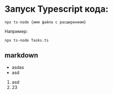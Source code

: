 # Запуск Typescript кода:

```
npx ts-node {имя файла с расширением}
```

Например:

```
npx ts-node Tasks.ts
```

## markdown

- asdas
- asd


1. asd
2. 23 
